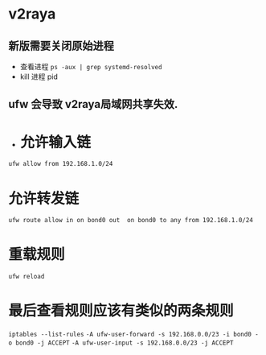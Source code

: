 # v2raya

## 新版需要关闭原始进程
- 查看进程 `ps -aux | grep systemd-resolved`
- kill  进程 pid

## ufw 会导致 v2raya局域网共享失效.
- # 允许输入链
`ufw allow from 192.168.1.0/24`
# 允许转发链
`ufw route allow in on bond0 out  on bond0 to any from 192.168.1.0/24`
# 重载规则
`ufw reload`
# 最后查看规则应该有类似的两条规则
`iptables --list-rules`
`-A ufw-user-forward -s 192.168.0.0/23 -i bond0 -o bond0 -j ACCEPT`
`-A ufw-user-input -s 192.168.0.0/23 -j ACCEPT`